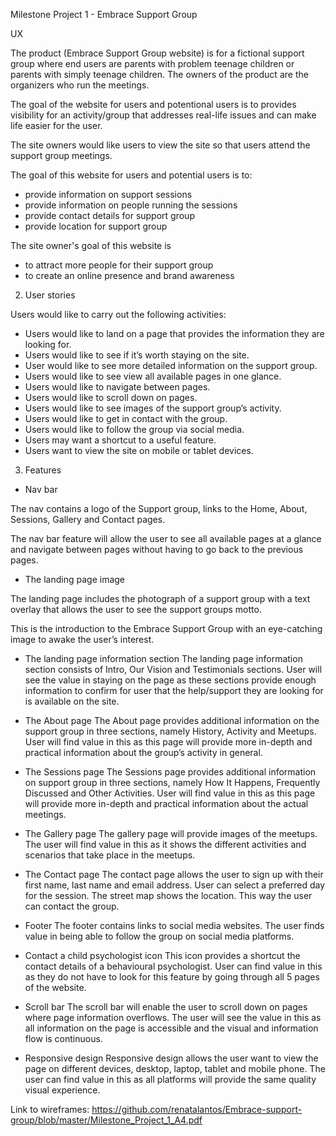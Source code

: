 Milestone Project 1 - Embrace Support Group

UX

The product (Embrace Support Group website) is for a fictional support group where end users are parents with problem teenage children or parents with simply teenage children. 
The owners of the product are the organizers who run the meetings. 

The goal of the website for users and potentional users is to provides visibility for an activity/group that addresses real-life issues and can make life easier for the user.

The site owners would like users to view the site so that users attend the support group meetings.

The goal of this website for users and potential users is to:

- provide information on support sessions
- provide information on people running the sessions
- provide contact details for support group
- provide location for support group

The site owner's goal of this website is 
- to attract more people for their support group
- to create an online presence and brand awareness




2.	User stories


Users would like to carry out the following activities:
-	Users would like to land on a page that provides the information they are looking for. 
-	Users would like to see if it’s worth staying on the site.
-	User would like to see more detailed information on the support group.
-	Users would like to see view all available pages in one glance.
-	Users would like to navigate between pages.
-	Users would like to scroll down on pages.
-	Users would like to see images of the support group’s activity.
-	Users would like to get in contact with the group. 
-	Users would like to follow the group via social media. 
-	Users may want a shortcut to a useful feature.
-	Users want to view the site on mobile or tablet devices.

3.	Features

-	Nav bar

The nav contains a logo of the Support group, links to the Home, About, Sessions, Gallery and Contact pages. 

The nav bar feature will allow the user to see all available pages at a glance and navigate between pages without having to go back to the previous pages. 


-	The landing page image

The landing page includes the photograph of a support group with a text overlay that allows the user to see the support groups motto.  

This is the introduction to the Embrace Support Group with an eye-catching image to awake the user’s interest. 


-	The landing page information section
The landing page information section consists of Intro, Our Vision and Testimonials sections. User will see the value in staying on the page as these sections provide enough information to confirm for user that the help/support they are looking for is available on the site.

-	The About page
The About page provides additional information on the support group in three sections, namely History, Activity and Meetups. 
User will find value in this as this page will provide more in-depth and practical information about the group’s activity in general.

-	The Sessions page
The Sessions page provides additional information on support group in three sections, namely How It Happens,  Frequently Discussed and Other Activities. 
User will find value in this as this page will provide more in-depth and practical information about the actual meetings.

-	The Gallery page
The gallery page will provide images of the meetups. 
The user will find value in this as it shows the different activities and scenarios that take place in the meetups. 

-	The Contact page
The contact page allows the user to sign up with their first name, last name and email address.  User can select a preferred day for the session. The street map shows the location.
This way the user can contact the group.

-	Footer 
The footer contains links to social media websites.
The user finds value in being able to follow the group on social media platforms.

-	Contact a child psychologist icon
This icon provides a shortcut the contact details of a behavioural psychologist.
User can find value in this as they do not have to look for this feature by going through all 5 pages of the website.





-	Scroll bar
The scroll bar will enable the user to scroll down on pages where page information overflows.
The user will see the value in this as all information on the page is accessible and the visual and information flow is continuous. 

-	Responsive design
Responsive design allows the user want to view the page on different devices, desktop, laptop, tablet and mobile phone. 
The user can find value in this as all platforms will provide the same quality visual experience. 

Link to wireframes: https://github.com/renatalantos/Embrace-support-group/blob/master/Milestone_Project_1_A4.pdf



